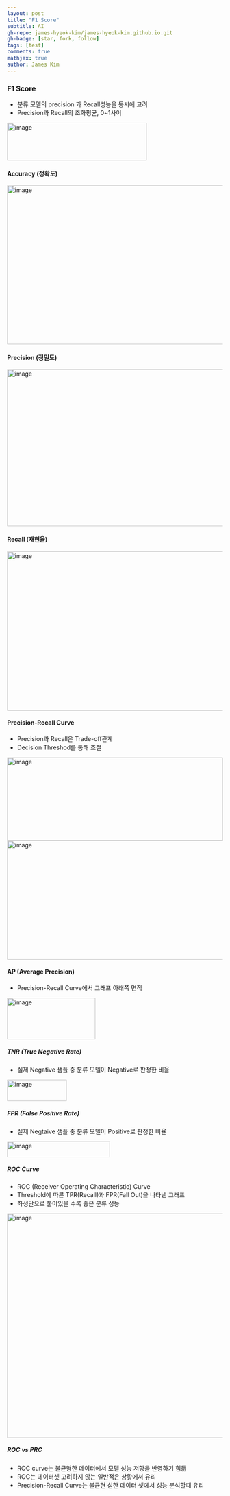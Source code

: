 ```yaml
---
layout: post
title: "F1 Score"
subtitle: AI
gh-repo: james-hyeok-kim/james-hyeok-kim.github.io.git
gh-badge: [star, fork, follow]
tags: [test]
comments: true
mathjax: true
author: James Kim
---
```


### F1 Score
* 분류 모델의 precision 과 Recall성능을 동시에 고려
* Precision과 Recall의 조화평균, 0~1사이


<img width="326" height="88" alt="image" src="https://github.com/user-attachments/assets/f70e3d23-2b55-42ec-8a63-dd6eea96d2bd" />


#### Accuracy (정확도)
<img width="721" height="371" alt="image" src="https://github.com/user-attachments/assets/92b8d914-c85a-43ef-ad8e-fad1cb30e313" />

#### Precision (정밀도)
<img width="720" height="366" alt="image" src="https://github.com/user-attachments/assets/f3c90957-9f6a-481c-8cfb-09657069a256" />

#### Recall (재현율)
<img width="714" height="372" alt="image" src="https://github.com/user-attachments/assets/9bb82251-8ed4-4962-a7b4-1e232b7c85f1" />

#### Precision-Recall Curve
* Precision과 Recall은 Trade-off관계
* Decision Threshod를 통해 조절

<img width="504" height="194" alt="image" src="https://github.com/user-attachments/assets/df335ef9-a008-4583-a7a4-c27acc8ca0a8" />

<img width="1280" height="278" alt="image" src="https://github.com/user-attachments/assets/d47b946d-28a2-4af2-8a2a-387f58783f44" />

#### AP (Average Precision)
* Precision-Recall Curve에서 그래프 아래쪽 면적


<img width="206" height="97" alt="image" src="https://github.com/user-attachments/assets/f557ff82-10ba-4e14-83e0-06e9f2658f1a" />

##### TNR (True Negative Rate)
* 실제 Negative 샘플 중 분류 모델이 Negative로 판정한 비율


<img width="139" height="50" alt="image" src="https://github.com/user-attachments/assets/a749c705-1a1a-43d6-a5bf-6181f1cb6c14" />

##### FPR (False Positive Rate)
* 실제 Negtaive 샘플 중 분류 모델이 Positive로 판정한 비율


<img width="240" height="37" alt="image" src="https://github.com/user-attachments/assets/0c803564-69d2-4585-9149-fc8338f32adf" />


##### ROC Curve
* ROC (Receiver Operating Characteristic) Curve
* Threshold에 따른 TPR(Recall)과 FPR(Fall Out)을 나타낸 그래프
* 좌성단으로 붙어있을 수록 좋은 분류 성능


<img width="524" height="524" alt="image" src="https://github.com/user-attachments/assets/c3d48318-d955-4467-9b7e-c10e2be05999" />

##### ROC vs PRC
* ROC curve는 불균형한 데이터에서 모델 성능 저항을 반영하기 힘듦
* ROC는 데이터셋 고려하지 않는 일반적은 상황에서 유리
* Precision-Recall Curve는 불균현 심한 데이터 셋에서 성능 분석할때 유리
